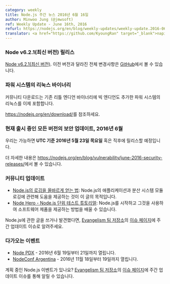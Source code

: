 ```yaml
---
category: weekly
title: Node.js 주간 뉴스 2016년 6월 16일
author: Minwoo Jung (@jmwsoft)
ref: Weekly Update - June 16th, 2016
refurl: https://nodejs.org/en/blog/weekly-updates/weekly-update.2016-06-16/
translator: <a href="https://github.com/KyoungRan" target="_blank">napiera</a>
---
```


<!--
### Node v6.2.1 (Current) Release

[Node v6.2.1 (Current)](https://nodejs.org/en/blog/release/v6.2.1/). Complete changelog from previous releases can be found [on GitHub](https://github.com/nodejs/node/blob/master/CHANGELOG.md).

### Binaries for Linux on Power Systems

Community downloads now include binaries for Linux on Power Systems with big endian in addition to the existing little endian binaries.

See https://nodejs.org/en/download/.

### Security updates for all active release lines, June 2016

We now intend to make releases available on or soon after **Thursday, the 23rd of June, 2016, UTC**.

See https://nodejs.org/en/blog/vulnerability/june-2016-security-releases/ for more information.

### Community Updates

* [How to Get Node.js Logging Right](https://blog.risingstack.com/node-js-logging-tutorial/): The aim of this article is to provide help with logging in Node.js modules, applications and distributed systems
* [Node Hero - Node.js Unit Testing Tutorial](https://blog.risingstack.com/node-hero-node-js-unit-testing-tutorial/): you can learn how to get started with Node.js and deliver software products using it.
If you have spotted or written something about Node.js, do come over to our [Evangelism team repo](https://github.com/nodejs/evangelism) and suggest it on the [Issues page](https://github.com/nodejs/evangelism/issues), specifically the Weekly Updates issue.

### Upcoming Events

* [Node PDX](http://nodepdx.org) - June 19-21st, 2016
* [NodeConf Argentina](https://2016.nodeconf.com.ar) - 18 - 19th November, 2016

Have an event about Node.js coming up? You can put your events here through the [Evangelism team repo](https://github.com/nodejs/evangelism) and announce it in the [Issues page](https://github.com/nodejs/evangelism/issues), specifically the Weekly Updates issue.
-->

### Node v6.2.1(최신 버전) 릴리스

[Node v6.2.1(최신 버전)](https://nodejs.org/en/blog/release/v6.2.1/). 이전 버전과 달라진 전체 변경사항은 [GitHub](https://github.com/nodejs/node/blob/master/CHANGELOG.md)에서 볼 수 있습니다.

### 파워 시스템의 리눅스 바이너리

커뮤니티 다운로드는 기존 리틀 엔디언 바이너리에 빅 엔디언도 추가한 파워 시스템의 리눅스를 이제 포함합니다. 

<https://nodejs.org/en/download/>를 참조하세요.

### 현재 출시 중인 모든 버전의 보안 업데이트, 2016년 6월

우리는 가능하면 **UTC 기준 2016년 5월 23일 목요일** 혹은 직후에 릴리스할 예정입니다.

더 자세한 내용은 <https://nodejs.org/en/blog/vulnerability/june-2016-security-releases/>에서 볼 수 있습니다.

### 커뮤니티 업데이트

* [Node.js의 로깅을 올바르게 얻는 법](https://blog.risingstack.com/node-js-logging-tutorial/): Node.js의 애플리케이션과 분산 시스템 모듈 로깅에 관련해 도움을 제공하는 것이 이 글의 목적입니다.
* [Node Hero - Node.js 단위 테스트 튜토리얼](https://blog.risingstack.com/node-hero-node-js-unit-testing-tutorial/): Node.js를 시작하고 그것을 사용하여 소프트웨어 제품을 제공하는 방법을 배울 수 있습니다.

Node.js에 관한 글을 쓰거나 발견했다면, [Evangelism 팀 저장소](https://github.com/nodejs/evangelism)의 [이슈 페이지](https://github.com/nodejs/evangelism/issues)에 주간 업데이트 이슈로 알려주세요.

### 다가오는 이벤트

* [Node PDX](http://nodepdx.org) - 2016년 6월 19일부터 21일까지 열립니다.
* [NodeConf Argentina](https://2016.nodeconf.com.ar) - 2016년 11월 18일부터 19일까지 열립니다.

계획 중인 Node.js 이벤트가 있나요? [Evangelism 팀 저장소](https://github.com/nodejs/evangelism)의 [이슈 페이지](https://github.com/nodejs/evangelism/issues)에 주간 업데이트 이슈를 통해 알릴 수 있습니다.
